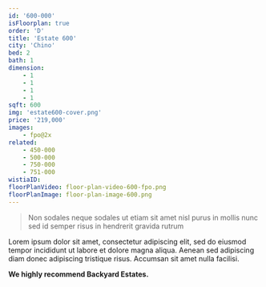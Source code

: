 ```yaml
---
id: '600-000'
isFloorplan: true
order: 'D'
title: 'Estate 600'
city: 'Chino'
bed: 2
bath: 1
dimension:
    - 1
    - 1
    - 1
    - 1
sqft: 600
img: 'estate600-cover.png'
price: '219,000'
images:
    - fpo@2x
related:
    - 450-000
    - 500-000
    - 750-000
    - 751-000
wistiaID:
floorPlanVideo: floor-plan-video-600-fpo.png
floorPlanImage: floor-plan-image-600.png
---
```


> Non sodales neque sodales ut etiam sit amet nisl purus in mollis nunc sed id semper risus in hendrerit gravida rutrum

Lorem ipsum dolor sit amet, consectetur adipiscing elit, sed do eiusmod tempor incididunt ut labore et dolore magna aliqua. Aenean sed adipiscing diam donec adipiscing tristique risus. Accumsan sit amet nulla facilisi.

**We highly recommend Backyard Estates.**

